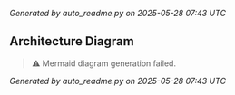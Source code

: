 

_Generated by auto_readme.py on 2025-05-28 07:43 UTC_

## Architecture Diagram

> ⚠️ Mermaid diagram generation failed.

_Generated by auto_readme.py on 2025-05-28 07:43 UTC_